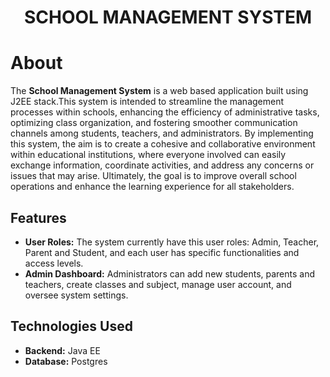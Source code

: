 <h1 align="center">
SCHOOL MANAGEMENT SYSTEM
</h1>

# About

The <strong>School Management System</strong> is a web based application built using J2EE stack.This system is intended to streamline the management processes within schools,
enhancing the efficiency of administrative tasks, optimizing class organization, and fostering smoother communication channels among students, 
teachers, and administrators. By implementing this system, the aim is to create a cohesive and collaborative environment within educational institutions,
where everyone involved can easily exchange information, coordinate activities, and address any concerns or issues that may arise. Ultimately,
the goal is to improve overall school operations and enhance the learning experience for all stakeholders.

## Features

 - **User Roles:** The system currently have this user roles: Admin, Teacher, Parent and Student, and each user has specific functionalities and access levels.
 - **Admin Dashboard:** Administrators can add new students, parents and teachers, create classes and subject, manage user account, and oversee system settings.

## Technologies Used
- **Backend:** Java EE
- **Database:** Postgres
  
